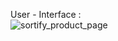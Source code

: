 User - Interface :  
![sortify_product_page](https://github.com/user-attachments/assets/21b05bc5-79dd-43c9-80b8-0aa4b2069661)
